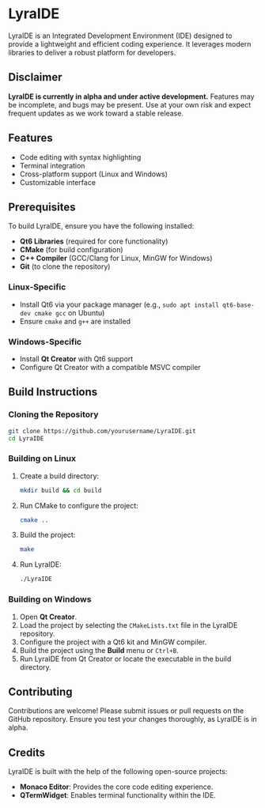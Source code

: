 # LyraIDE

LyraIDE is an Integrated Development Environment (IDE) designed to provide a lightweight and efficient coding experience. It leverages modern libraries to deliver a robust platform for developers.

## Disclaimer

**LyraIDE is currently in alpha and under active development.** Features may be incomplete, and bugs may be present. Use at your own risk and expect frequent updates as we work toward a stable release.

## Features

- Code editing with syntax highlighting
- Terminal integration
- Cross-platform support (Linux and Windows)
- Customizable interface

## Prerequisites

To build LyraIDE, ensure you have the following installed:

- **Qt6 Libraries** (required for core functionality)
- **CMake** (for build configuration)
- **C++ Compiler** (GCC/Clang for Linux, MinGW for Windows)
- **Git** (to clone the repository)

### Linux-Specific
- Install Qt6 via your package manager (e.g., `sudo apt install qt6-base-dev cmake gcc` on Ubuntu)
- Ensure `cmake` and `g++` are installed

### Windows-Specific
- Install **Qt Creator** with Qt6 support
- Configure Qt Creator with a compatible MSVC compiler

## Build Instructions

### Cloning the Repository
```bash
git clone https://github.com/yourusername/LyraIDE.git
cd LyraIDE
```

### Building on Linux
1. Create a build directory:
   ```bash
   mkdir build && cd build
   ```
2. Run CMake to configure the project:
   ```bash
   cmake ..
   ```
3. Build the project:
   ```bash
   make
   ```
4. Run LyraIDE:
   ```bash
   ./LyraIDE
   ```

### Building on Windows
1. Open **Qt Creator**.
2. Load the project by selecting the `CMakeLists.txt` file in the LyraIDE repository.
3. Configure the project with a Qt6 kit and MinGW compiler.
4. Build the project using the **Build** menu or `Ctrl+B`.
5. Run LyraIDE from Qt Creator or locate the executable in the build directory.

## Contributing

Contributions are welcome! Please submit issues or pull requests on the GitHub repository. Ensure you test your changes thoroughly, as LyraIDE is in alpha.

## Credits

LyraIDE is built with the help of the following open-source projects:

- **Monaco Editor**: Provides the core code editing experience.
- **QTermWidget**: Enables terminal functionality within the IDE.